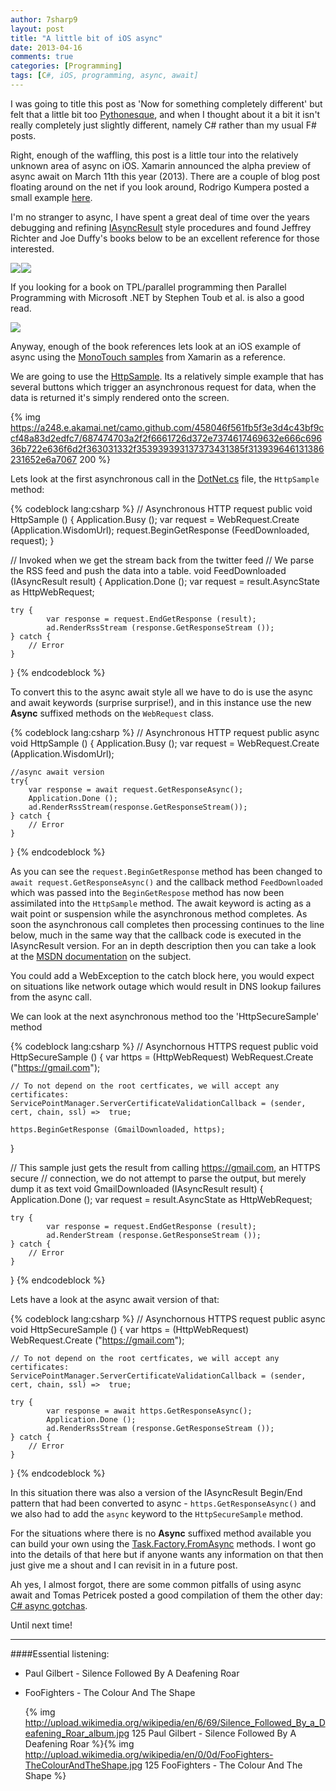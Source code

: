 ```yaml
---
author: 7sharp9
layout: post
title: "A little bit of iOS async"
date: 2013-04-16
comments: true
categories: [Programming]
tags: [C#, iOS, programming, async, await]
---
```

I was going to title this post as 'Now for something completely different' but felt that a little bit too [Pythonesque][8], and when I thought about it a bit it isn't really completely just slightly different, namely C# rather than my usual F# posts.  <!-- more -->

Right, enough of the waffling, this post is a little tour into the relatively unknown area of async on iOS.  Xamarin announced the alpha preview of async await on March 11th this year (2013).  There are a couple of blog post floating around on the net if you look around, Rodrigo Kumpera posted a small example [here][1].  

I'm no stranger to async, I have spent a great deal of time over the years debugging and refining [IAsyncResult][2] style procedures and found Jeffrey Richter and Joe Duffy's books below to be an excellent reference for those interested.

<a href="http://www.amazon.com/gp/product/0735667454/ref=as_li_ss_il?ie=UTF8&camp=1789&creative=390957&creativeASIN=0735667454&linkCode=as2&tag=blacguitandge-20"><img border="0" src="http://ws.assoc-amazon.com/widgets/q?_encoding=UTF8&ASIN=0735667454&Format=_SL160_&ID=AsinImage&MarketPlace=US&ServiceVersion=20070822&WS=1&tag=blacguitandge-20" ></a><img src="http://www.assoc-amazon.com/e/ir?t=blacguitandge-20&l=as2&o=1&a=0735667454" width="1" height="1" border="0" alt="" style="border:none !important; margin:0px !important;" /><a href="http://www.amazon.com/gp/product/032143482X/ref=as_li_ss_il?ie=UTF8&camp=1789&creative=390957&creativeASIN=032143482X&linkCode=as2&tag=blacguitandge-20"><img border="0" src="http://ws.assoc-amazon.com/widgets/q?_encoding=UTF8&ASIN=032143482X&Format=_SL160_&ID=AsinImage&MarketPlace=US&ServiceVersion=20070822&WS=1&tag=blacguitandge-20" ></a><img src="http://www.assoc-amazon.com/e/ir?t=blacguitandge-20&l=as2&o=1&a=032143482X" width="1" height="1" border="0" alt="" style="border:none !important; margin:0px !important;" />

If you looking for a book on TPL/parallel programming then Parallel Programming with Microsoft .NET by Stephen Toub et al. is also a good read.  

<a href="http://www.amazon.com/gp/product/0735651590/ref=as_li_ss_il?ie=UTF8&camp=1789&creative=390957&creativeASIN=0735651590&linkCode=as2&tag=blacguitandge-20"><img border="0" src="http://ws.assoc-amazon.com/widgets/q?_encoding=UTF8&ASIN=0735651590&Format=_SL160_&ID=AsinImage&MarketPlace=US&ServiceVersion=20070822&WS=1&tag=blacguitandge-20" ></a><img src="http://www.assoc-amazon.com/e/ir?t=blacguitandge-20&l=as2&o=1&a=0735651590" width="1" height="1" border="0" alt="" style="border:none !important; margin:0px !important;" />

Anyway, enough of the book references lets look at an iOS example of async using the [MonoTouch samples][3] from Xamarin as a reference.

We are going to use the [HttpSample][7].  Its a relatively simple example that has several buttons which trigger an asynchronous request for data, when the data is returned it's simply rendered onto the screen.

{% img https://a248.e.akamai.net/camo.github.com/458046f561fb5f3e3d4c43bf9ccf48a83d2edfc7/687474703a2f2f6661726d372e7374617469632e666c69636b722e636f6d2f363031332f353939393137373431385f313939646131386231652e6a7067 200 %}

Lets look at the first asynchronous call in the [DotNet.cs][4] file, the `HttpSample`  method:

{% codeblock lang:csharp %}
// Asynchronous HTTP request
public void HttpSample ()
{
	Application.Busy ();
	var request = WebRequest.Create (Application.WisdomUrl);
	request.BeginGetResponse (FeedDownloaded, request);
}

// Invoked when we get the stream back from the twitter feed
// We parse the RSS feed and push the data into a table.
void FeedDownloaded (IAsyncResult result)
{
	Application.Done ();
	var request = result.AsyncState as HttpWebRequest;
	
	try {
    		var response = request.EndGetResponse (result);
		    ad.RenderRssStream (response.GetResponseStream ());
	} catch {
		// Error				
	}
}
{% endcodeblock %}

To convert this to the async await style all we have to do is use the async and await keywords (surprise surprise!), and in this instance use the new **Async** suffixed methods on the `WebRequest` class.  

{% codeblock lang:csharp %}
// Asynchronous HTTP request
public async void HttpSample ()
{
	Application.Busy ();
	var request = WebRequest.Create (Application.WisdomUrl);

	//async await version
	try{
		var response = await request.GetResponseAsync();
		Application.Done ();
	    ad.RenderRssStream(response.GetResponseStream());
	} catch {
		// Error
	}
}
{% endcodeblock %}

As you can see the `request.BeginGetResponse` method has been changed to `await request.GetResponseAsync()` and the callback method `FeedDownloaded` which was passed into the `BeginGetRespose` method has now been assimilated into the `HttpSample` method.  The await keyword is acting as a wait point or suspension while the asynchronous method completes.  As soon the asynchronous call completes then processing continues to the line below, much in the same way that the callback code is executed in the IAsyncResult version.  For an in depth description then you can take a look at the [MSDN documentation][6] on the subject.

You could add a WebException to the catch block here, you would expect on situations like network outage which would result in DNS lookup failures from the async call.  

We can look at the next asynchronous method too the 'HttpSecureSample' method

{% codeblock lang:csharp %}
// Asynchornous HTTPS request
public void HttpSecureSample ()
{
	var https = (HttpWebRequest) WebRequest.Create ("https://gmail.com");

	// To not depend on the root certficates, we will accept any certificates:
	ServicePointManager.ServerCertificateValidationCallback = (sender, cert, chain, ssl) =>  true;

	https.BeginGetResponse (GmailDownloaded, https);
}

// This sample just gets the result from calling https://gmail.com, an HTTPS secure 
// connection, we do not attempt to parse the output, but merely dump it as text
void GmailDownloaded (IAsyncResult result)
{
	Application.Done ();
	var request = result.AsyncState as HttpWebRequest;

	try {
    		var response = request.EndGetResponse (result);
		    ad.RenderStream (response.GetResponseStream ());
	} catch {
		// Error
	}
}
{% endcodeblock %}

Lets have a look at the async await version of that:

{% codeblock lang:csharp %}
// Asynchornous HTTPS request
public async void HttpSecureSample ()
{
	var https = (HttpWebRequest) WebRequest.Create ("https://gmail.com");

	// To not depend on the root certficates, we will accept any certificates:
	ServicePointManager.ServerCertificateValidationCallback = (sender, cert, chain, ssl) =>  true;

    try {
			var response = await https.GetResponseAsync();
			Application.Done ();
			ad.RenderRssStream (response.GetResponseStream ());
	} catch {
		// Error
	}
}
{% endcodeblock %}

In this situation there was also a version of the IAsyncResult Begin/End pattern that had been converted to async - `https.GetResponseAsync()` and we also had to add the `async` keyword to the `HttpSecureSample` method.  

For the situations where there is no **Async** suffixed method available you can build your own using the [Task.Factory.FromAsync][5] methods.  I wont go into the details of that here but if anyone wants any information on that then just give me a shout and I can revisit in in a future post.  

Ah yes, I almost forgot, there are some common pitfalls of using async await and Tomas Petricek posted a good compilation of them the other day: [C# async gotchas][9].

Until next time!

* * *
####Essential listening:  
*   Paul Gilbert - Silence Followed By A Deafening Roar  
*   FooFighters - The Colour And The Shape  

    {% img http://upload.wikimedia.org/wikipedia/en/6/69/Silence_Followed_By_a_Deafening_Roar_album.jpg 125  Paul Gilbert - Silence Followed By A Deafening Roar %}{% img  http://upload.wikimedia.org/wikipedia/en/0/0d/FooFighters-TheColourAndTheShape.jpg 125 FooFighters - The Colour And The Shape %}


[1]: http://blog.xamarin.com/brave-new-async-mobile-world/
[2]: http://msdn.microsoft.com/en-GB/library/system.iasyncresult.aspx
[3]: https://github.com/xamarin/monotouch-samples
[4]: https://github.com/xamarin/monotouch-samples/blob/master/HttpClient/DotNet.cs
[5]: http://msdn.microsoft.com/en-us/library/system.threading.tasks.taskfactory.fromasync.aspx
[6]: http://msdn.microsoft.com/en-gb/library/vstudio/hh191443.aspx
[7]: https://github.com/xamarin/monotouch-samples/tree/master/HttpClient
[8]: http://en.wiktionary.org/wiki/Pythonesque
[9]: http://tomasp.net/blog/csharp-async-gotchas.aspx